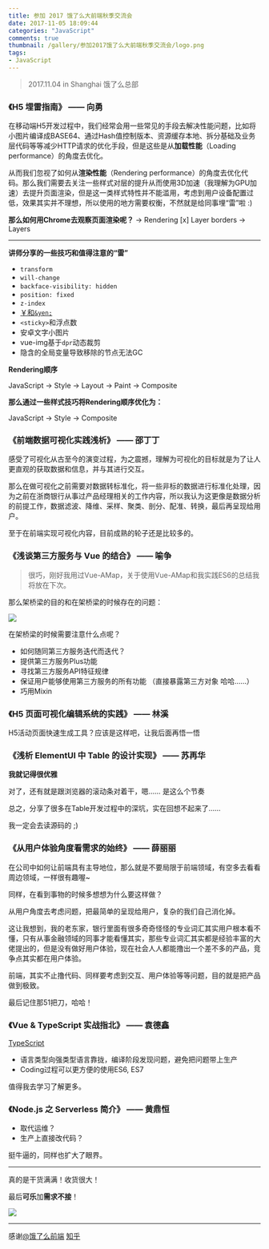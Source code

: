 ```yaml
---
title: 参加 2017 饿了么大前端秋季交流会
date: 2017-11-05 18:09:44
categories: "JavaScript"
comments: true
thumbnail: /gallery/参加2017饿了么大前端秋季交流会/logo.png
tags:
- JavaScript
---
```


<!-- no node -->

<!-- more -->

>2017.11.04
>in Shanghai
>饿了么总部

### 《H5 埋雷指南》 —— 向勇

在移动端H5开发过程中，我们经常会用一些常见的手段去解决性能问题，比如将小图片编译成BASE64、通过Hash值控制版本、资源缓存本地、拆分基础及业务层代码等等减少HTTP请求的优化手段，但是这些是从**加载性能**（Loading performance）的角度去优化。

从而我们忽视了如何从**渲染性能**（Rendering performance）的角度去优化代码。那么我们需要去关注一些样式对层的提升从而使用3D加速（我理解为GPU加速）去提升页面渲染，但是这一类样式特性并不能滥用，考虑到用户设备配置过低，效果其实并不理想，所以使用的地方需要权衡，不然就是给同事埋“雷”啦 :)

**那么如何用Chrome去观察页面渲染呢？**
-> Rendering [x] Layer borders
-> Layers

---

**讲师分享的一些技巧和值得注意的“雷”**
* `transform`
* `will-change`
* `backface-visibility: hidden`
* `position: fixed`
* `z-index`
* [￥和`&yen;`](http://www.aoao.org.cn/blog/2010/03/rmb/)
* `<sticky>`和浮点数
* 安卓文字小图片
* vue-img基于`dpr`动态裁剪
* 隐含的全局变量导致移除的节点无法GC

**Rendering顺序**

JavaScript -> Style -> Layout -> Paint -> Composite

**那么通过一些样式技巧将Rendering顺序优化为：**

JavaScript -> Style -> Composite

### 《前端数据可视化实践浅析》 —— 邵丁丁

感受了可视化从古至今的演变过程，为之震撼，理解为可视化的目标就是为了让人更直观的获取数据和信息，并与其进行交互。

那么在做可视化之前需要对数据转标准化，将一些非标的数据进行标准化处理，因为之前在浙商银行从事过产品经理相关的工作内容，所以我认为这更像是数据分析的前提工作，数据滤波、降维、采样、聚类、剖分、配准、转换，最后再呈现给用户。

至于在前端实现可视化内容，目前成熟的轮子还是比较多的。

### 《浅谈第三方服务与 Vue 的结合》 —— 喻争

>很巧，刚好我用过Vue-AMap，关于使用Vue-AMap和我实践ES6的总结我将放在下次。

那么架桥梁的目的和在架桥梁的时候存在的问题：

![](/gallery/参加2017饿了么大前端秋季交流会/pic1.jpg)

在架桥梁的时候需要注意什么点呢？

* 如何随同第三方服务迭代而迭代？
* 提供第三方服务Plus功能
* 寻找第三方服务API特征规律
* 保证用户能够使用第三方服务的所有功能 （直接暴露第三方对象 哈哈……）
* 巧用Mixin

### 《H5 页面可视化编辑系统的实践》 —— 林溪

H5活动页面快速生成工具？应该是这样吧，让我后面再悟一悟

### 《浅析 ElementUI 中 Table 的设计实现》 —— 苏再华

**我就记得很优雅**

对了，还有就是跟浏览器的滚动条对着干，嗯…… 是这么个节奏

总之，分享了很多在Table开发过程中的深坑，实在回想不起来了……

我一定会去读源码的 ;)

### 《从用户体验角度看需求的始终》 —— 薛丽丽

在公司中如何让前端具有主导地位，那么就是不要局限于前端领域，有空多去看看周边领域，一样很有趣喔~

同样，在看到事物的时候多想想为什么要这样做？

从用户角度去考虑问题，把最简单的呈现给用户，复杂的我们自己消化掉。

这让我想到，我的老东家，银行里面有很多奇奇怪怪的专业词汇其实用户根本看不懂，只有从事金融领域的同事才能看懂其实，那些专业词汇其实都是经验丰富的大佬提出的，但是没有做好用户体验，现在社会人人都能撸出一个差不多的产品，竞争点其实都在用户体验。

前端，其实不止撸代码、同样要考虑到交互、用户体验等等问题，目的就是把产品做到极致。

最后记住那51把刀，哈哈！

### 《Vue & TypeScript 实战指北》 —— 袁德鑫

[TypeScript](https://github.com/Microsoft/TypeScript)

* 语言类型向强类型语言靠拢，编译阶段发现问题，避免把问题带上生产
* Coding过程可以更方便的使用ES6, ES7

值得我去学习了解更多。

### 《Node.js 之 Serverless 简介》 —— 黄鼎恒

* 取代运维？
* 生产上直接改代码？

挺牛逼的，同样也扩大了眼界。

---

真的是干货满满！收货很大！

最后**可乐**加**需求不接**！

![](/gallery/参加2017饿了么大前端秋季交流会/pic2.jpeg)

---

感谢[@饿了么前端](https://github.com/ElemeFE)
[知乎](https://www.zhihu.com/question/66773406)